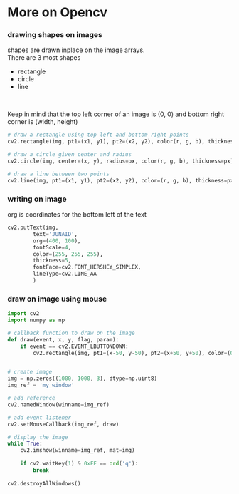 # More on Opencv

### drawing shapes on images
shapes are drawn inplace on the image arrays.
<br>
There are 3 most shapes 
- rectangle
- circle
- line

<br>

Keep in mind that the top left corner of an image is (0, 0)
and bottom right corner is (width, height)

```python
# draw a rectangle using top left and bottom right points
cv2.rectangle(img, pt1=(x1, y1), pt2=(x2, y2), color(r, g, b), thickness=px)

# draw a circle given center and radius
cv2.circle(img, center=(x, y), radius=px, color(r, g, b), thickness=px)

# draw a line between two points
cv2.line(img, pt1=(x1, y1), pt2=(x2, y2), color=(r, g, b), thickness=px)
```

### writing on image
org is coordinates for the bottom left of the text

```python
cv2.putText(img, 
        text='JUNAID', 
        org=(400, 100), 
        fontScale=4,
        color=(255, 255, 255),
        thickness=5,
        fontFace=cv2.FONT_HERSHEY_SIMPLEX, 
        lineType=cv2.LINE_AA
        )
```

### draw on image using mouse
```python
import cv2
import numpy as np

# callback function to draw on the image
def draw(event, x, y, flag, param):
    if event == cv2.EVENT_LBUTTONDOWN:
        cv2.rectangle(img, pt1=(x-50, y-50), pt2=(x+50, y+50), color=(0, 255, 0), thickness=5)


# create image
img = np.zeros((1000, 1000, 3), dtype=np.uint8)
img_ref = 'my_window'

# add reference
cv2.namedWindow(winname=img_ref)

# add event listener
cv2.setMouseCallback(img_ref, draw)

# display the image
while True:
    cv2.imshow(winname=img_ref, mat=img)
    
    if cv2.waitKey(1) & 0xFF == ord('q'):
        break
        
cv2.destroyAllWindows()
    
```